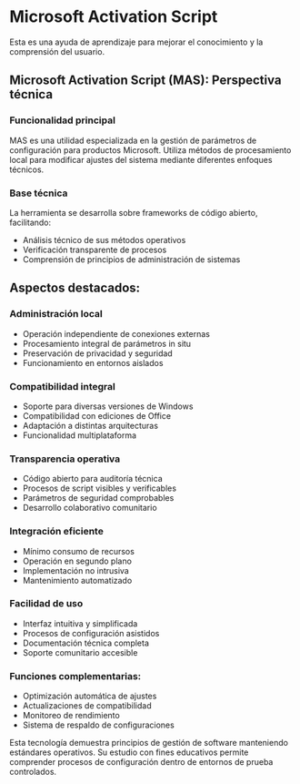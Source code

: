# Microsoft Activation Script
Esta es una ayuda de aprendizaje para mejorar el conocimiento y la comprensión del usuario.

## Microsoft Activation Script (MAS): Perspectiva técnica

### Funcionalidad principal
MAS es una utilidad especializada en la gestión de parámetros de configuración para productos Microsoft. Utiliza métodos de procesamiento local para modificar ajustes del sistema mediante diferentes enfoques técnicos.

### Base técnica
La herramienta se desarrolla sobre frameworks de código abierto, facilitando:
- Análisis técnico de sus métodos operativos
- Verificación transparente de procesos
- Comprensión de principios de administración de sistemas

## Aspectos destacados:

### Administración local
- Operación independiente de conexiones externas
- Procesamiento integral de parámetros in situ
- Preservación de privacidad y seguridad
- Funcionamiento en entornos aislados

### Compatibilidad integral
- Soporte para diversas versiones de Windows
- Compatibilidad con ediciones de Office
- Adaptación a distintas arquitecturas
- Funcionalidad multiplataforma

### Transparencia operativa
- Código abierto para auditoría técnica
- Procesos de script visibles y verificables
- Parámetros de seguridad comprobables
- Desarrollo colaborativo comunitario

### Integración eficiente
- Mínimo consumo de recursos
- Operación en segundo plano
- Implementación no intrusiva
- Mantenimiento automatizado

### Facilidad de uso
- Interfaz intuitiva y simplificada
- Procesos de configuración asistidos
- Documentación técnica completa
- Soporte comunitario accesible

### Funciones complementarias:
- Optimización automática de ajustes
- Actualizaciones de compatibilidad
- Monitoreo de rendimiento
- Sistema de respaldo de configuraciones

Esta tecnología demuestra principios de gestión de software manteniendo estándares operativos. Su estudio con fines educativos permite comprender procesos de configuración dentro de entornos de prueba controlados.
